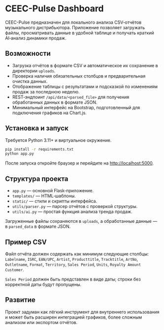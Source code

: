 # CEEC-Pulse Dashboard

CEEC-Pulse предназначен для локального анализа CSV‑отчётов музыкального дистрибьютора. Приложение позволяет загружать файлы, просматривать данные в удобной таблице и получать краткий AI‑анализ динамики продаж.

## Возможности

- Загрузка отчётов в формате CSV и автоматическое их сохранение в директории `uploads`.
- Проверка наличия обязательных столбцов и предварительная очистка данных.
- Отображение таблицы с результатами и подсказкой по изменениям продаж за последнюю неделю.
- REST‑эндпоинт `/api/data/<parsed_file>` для получения обработанных данных в формате JSON.
- Минимальный интерфейс на Bootstrap, подготовленный для подключения графиков на Chart.js.

## Установка и запуск

Требуется Python 3.11+ и виртуальное окружение.

```bash
pip install -r requirements.txt
python app.py
```

После запуска откройте браузер и перейдите на [http://localhost:5000](http://localhost:5000).

## Структура проекта

- `app.py` — основной Flask‑приложение.
- `templates/` — HTML‑шаблоны.
- `static/` — стили и скрипты интерфейса.
- `utils/parser.py` — парсер отчётов с проверкой структуры.
- `utils/ai.py` — простая функция анализа тренда продаж.

Загруженные файлы сохраняются в `uploads`, а обработанные данные — в `parsed_data` в формате JSON.

## Пример CSV

Файл отчёта должен содержать как минимум следующие столбцы:
`Labelname`, `ISRC`, `EAN/UPC`, `Artist`, `Producttitle`, `Tracktitle`, `ArtNo`, `Outletname`, `Format`, `Territory`, `Sales Period`, `Units`, `Royalty Amount Customer`.

`Sales Period` должен быть представлен в виде даты; строки без корректной даты будут пропущены.

## Развитие

Проект задуман как лёгкий инструмент для внутреннего использования и может быть расширен интеграцией графиков, более сложным анализом или экспортом отчётов.

